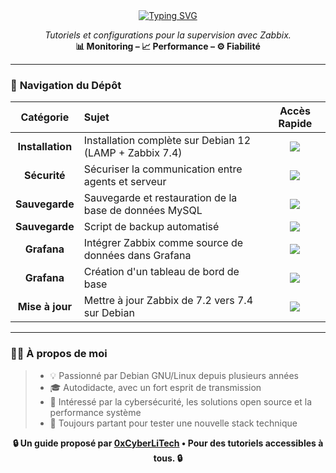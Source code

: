 <div align="center">

<a href="https://github.com/0xCyberLiTech">
  <img src="https://readme-typing-svg.herokuapp.com?font=Fira+Code&size=32&pause=1000&color=33FF33&center=true&vCenter=true&width=700&lines=SUPERVISION+AVEC+ZABBIX;Installation+•+Sécurité+•+Backup;Tutoriels+pour+Debian" alt="Typing SVG" />
</a>

<p align="center">
  <em>Tutoriels et configurations pour la supervision avec Zabbix.</em><br>
  <b>📊 Monitoring – 📈 Performance – ⚙️ Fiabilité</b>
</p>

</div>

---

### 🧭 **Navigation du Dépôt**

<div align="center">

| Catégorie | Sujet | Accès Rapide |
|:---:|:---|:---:|
| **Installation** | Installation complète sur Debian 12 (LAMP + Zabbix 7.4) | [<img src="https://img.shields.io/badge/EXPLORER-brightgreen?style=for-the-badge&logo=github&logoColor=white">](ZABBIX-installation-depuis-DEBIAN-12-LAMP-Zabbix-version-7.4-zabbix-agent2.md) |
| **Sécurité** | Sécuriser la communication entre agents et serveur | [<img src="https://img.shields.io/badge/EXPLORER-brightgreen?style=for-the-badge&logo=github&logoColor=white">](ZABBIX-Sécurisation-de-la-communication-entre-les-agents-Zabbix-et-le-serveur-Zabbix.md) |
| **Sauvegarde** | Sauvegarde et restauration de la base de données MySQL | [<img src="https://img.shields.io/badge/EXPLORER-brightgreen?style=for-the-badge&logo=github&logoColor=white">](ZABBIX-MySQL-sauvegarde-restauration.md) |
| **Sauvegarde** | Script de backup automatisé | [<img src="https://img.shields.io/badge/EXPLORER-brightgreen?style=for-the-badge&logo=github&logoColor=white">](ZABBIX-Script-backup-automatisé.md) |
| **Grafana** | Intégrer Zabbix comme source de données dans Grafana | [<img src="https://img.shields.io/badge/EXPLORER-brightgreen?style=for-the-badge&logo=github&logoColor=white">](ZABBIX-Surveillance-avec-Grafana.md) |
| **Grafana** | Création d'un tableau de bord de base | [<img src="https://img.shields.io/badge/EXPLORER-brightgreen?style=for-the-badge&logo=github&logoColor=white">](ZABBIX-Création-de-base-d-un-tableau-de-bord-Grafana.md) |
| **Mise à jour** | Mettre à jour Zabbix de 7.2 vers 7.4 sur Debian | [<img src="https://img.shields.io/badge/EXPLORER-brightgreen?style=for-the-badge&logo=github&logoColor=white">](ZABBIX_Mise_à_jour_de_Zabbix_7.2_vers_7.4_sur_Debian_(MariaDB+Apache2).md) |

</div>

---

### 👨‍💻 **À propos de moi**

> * 💡 Passionné par Debian GNU/Linux depuis plusieurs années
> * 🎓 Autodidacte, avec un fort esprit de transmission
> * 🔐 Intéressé par la cybersécurité, les solutions open source et la performance système
> * 🧪 Toujours partant pour tester une nouvelle stack technique

<p align="center">
  <b>🔒 Un guide proposé par <a href="https://github.com/0xCyberLiTech">0xCyberLiTech</a> • Pour des tutoriels accessibles à tous. 🔒</b>
</p>
